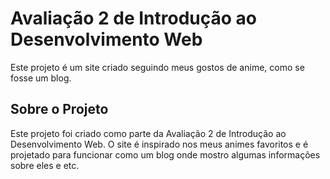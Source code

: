 <h1>Avaliação 2 de Introdução ao Desenvolvimento Web</h1>
<p>Este projeto é um site criado seguindo meus gostos de anime, como se fosse um blog.</p>

<h2>Sobre o Projeto</h2>
<p>Este projeto foi criado como parte da Avaliação 2 de Introdução ao Desenvolvimento Web. O site é inspirado nos meus animes favoritos e é projetado para funcionar como um blog onde mostro algumas informações sobre eles e etc.</p>
